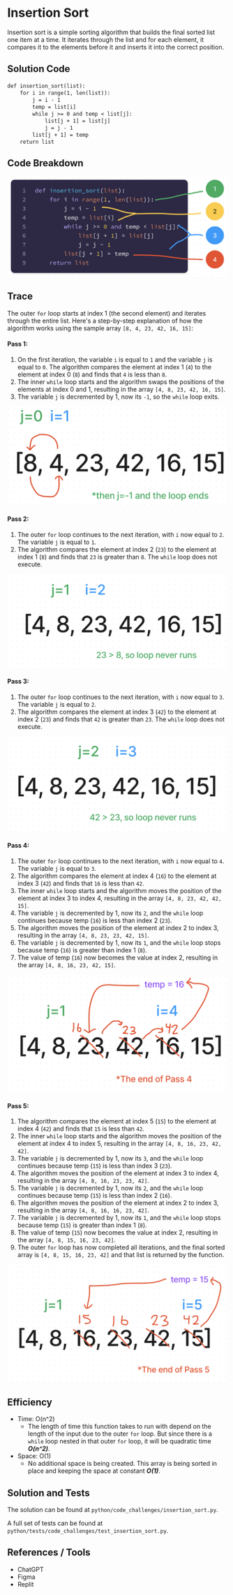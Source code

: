 # Insertion Sort

Insertion sort is a simple sorting algorithm that builds the final sorted list one item at a time. It iterates through the list and for each element, it compares it to the elements before it and inserts it into the correct position.

## Solution Code

```
def insertion_sort(list):
    for i in range(1, len(list)):
        j = i - 1
        temp = list[i]
        while j >= 0 and temp < list[j]:
            list[j + 1] = list[j]
            j = j - 1
        list[j + 1] = temp
    return list
```

## Code Breakdown

![Code Breakdown](insertion_sort_breakdown.png)

## Trace

The outer `for` loop starts at index 1 (the second element) and iterates through the entire list. Here's a step-by-step explanation of how the algorithm works using the sample array `[8, 4, 23, 42, 16, 15]`:

#### Pass 1:

1. On the first iteration, the variable `i` is equal to `1` and the variable `j` is equal to `0`. The algorithm compares the element at index 1 (`4`) to the element at index 0 (`8`) and finds that `4` is less than `8`.
2. The inner `while` loop starts and the algorithm swaps the positions of the elements at index 0 and 1, resulting in the array `[4, 8, 23, 42, 16, 15]`.
3. The variable `j` is decremented by 1, now its `-1`, so the `while` loop exits.

![Pass1](Pass1.png)

#### Pass 2:

1. The outer `for` loop continues to the next iteration, with `i` now equal to `2`. The variable `j` is equal to `1`.
2. The algorithm compares the element at index 2 (`23`) to the element at index 1 (`8`) and finds that `23` is greater than `8`. The `while` loop does not execute.

![Pass2](Pass2.png)

#### Pass 3:

1. The outer `for` loop continues to the next iteration, with `i` now equal to `3`. The variable `j` is equal to `2`.
2. The algorithm compares the element at index 3 (`42`) to the element at index 2 (`23`) and finds that `42` is greater than `23`. The `while` loop does not execute.

![Pass3](Pass3.png)

#### Pass 4:

1. The outer `for` loop continues to the next iteration, with `i` now equal to `4`. The variable `j` is equal to `3`.
2. The algorithm compares the element at index 4 (`16`) to the element at index 3 (`42`) and finds that `16` is less than `42`.
3. The inner `while` loop starts and the algorithm moves the position of the element at index 3 to index 4, resulting in the array `[4, 8, 23, 42, 42, 15]`.
4. The variable `j` is decremented by 1, now its `2`, and the `while` loop continues because temp (`16`) is less than index 2 (`23`).
5. The algorithm moves the position of the element at index 2 to index 3, resulting in the array `[4, 8, 23, 23, 42, 15]`.
6. The variable `j` is decremented by 1, now its `1`, and the `while` loop stops because temp (`16`) is greater than index 1 (`8`).
7. The value of temp (`16`) now becomes the value at index 2, resulting in the array `[4, 8, 16, 23, 42, 15]`.

![Pass4](Pass4.png)

#### Pass 5:

1. The algorithm compares the element at index 5 (`15`) to the element at index 4 (`42`) and finds that `15` is less than `42`.
2. The inner `while` loop starts and the algorithm moves the position of the element at index 4 to index 5, resulting in the array `[4, 8, 16, 23, 42, 42]`.
3. The variable `j` is decremented by 1, now its `3`, and the `while` loop continues because temp (`15`) is less than index 3 (`23`).
4. The algorithm moves the position of the element at index 3 to index 4, resulting in the array `[4, 8, 16, 23, 23, 42]`.
5. The variable `j` is decremented by 1, now its `2`, and the `while` loop continues because temp (`15`) is less than index 2 (`16`).
6. The algorithm moves the position of the element at index 2 to index 3, resulting in the array `[4, 8, 16, 16, 23, 42]`.
7. The variable `j` is decremented by 1, now its `1`, and the `while` loop stops because temp (`15`) is greater than index 1 (`8`).
8. The value of temp (`15`) now becomes the value at index 2, resulting in the array `[4, 8, 15, 16, 23, 42]`.
9. The outer `for` loop has now completed all iterations, and the final sorted array is `[4, 8, 15, 16, 23, 42]` and that list is returned by the function.

![Pass5](Pass5.png)

## Efficiency

* Time: O(n^2)
  * The length of time this function takes to run with depend on the length of the input due to the outer `for` loop. But since there is a `while` loop nested in that outer `for` loop, it will be quadratic time ***O(n^2)***.
* Space: O(1)
  * No additional space is being created. This array is being sorted in place and keeping the space at constant ***O(1)***.

## Solution and Tests

The solution can be found at `python/code_challenges/insertion_sort.py`.

A full set of tests can be found at `python/tests/code_challenges/test_insertion_sort.py`.

## References / Tools

* ChatGPT
* Figma
* Replit

